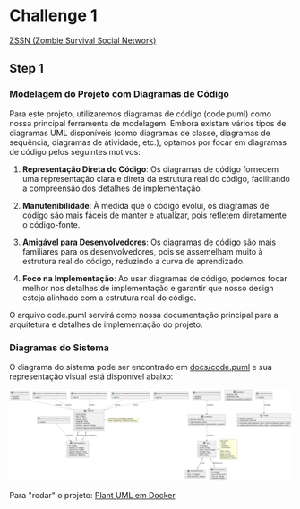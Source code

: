 # Challenge 1

[ZSSN (Zombie Survival Social Network)](docs/challenge.md)

## Step 1

### Modelagem do Projeto com Diagramas de Código

Para este projeto, utilizaremos diagramas de código (code.puml) como nossa principal ferramenta de modelagem. Embora existam vários tipos de diagramas UML disponíveis (como diagramas de classe, diagramas de sequência, diagramas de atividade, etc.), optamos por focar em diagramas de código pelos seguintes motivos:

1. **Representação Direta do Código**: Os diagramas de código fornecem uma representação clara e direta da estrutura real do código, facilitando a compreensão dos detalhes de implementação.

2. **Manutenibilidade**: À medida que o código evolui, os diagramas de código são mais fáceis de manter e atualizar, pois refletem diretamente o código-fonte.

3. **Amigável para Desenvolvedores**: Os diagramas de código são mais familiares para os desenvolvedores, pois se assemelham muito à estrutura real do código, reduzindo a curva de aprendizado.

4. **Foco na Implementação**: Ao usar diagramas de código, podemos focar melhor nos detalhes de implementação e garantir que nosso design esteja alinhado com a estrutura real do código.

O arquivo code.puml servirá como nossa documentação principal para a arquitetura e detalhes de implementação do projeto.

### Diagramas do Sistema

O diagrama do sistema pode ser encontrado em [docs/code.puml](docs/code.puml) e sua representação visual está disponível abaixo:

![Diagrama do Sistema ZSSN](docs/ZSSN_System.png)

Para "rodar" o projeto: [Plant UML em Docker](https://plantuml.com/starting)



